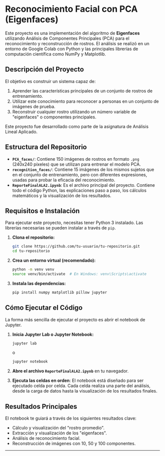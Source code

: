 # Reconocimiento Facial con PCA (Eigenfaces)

Este proyecto es una implementación del algoritmo de **Eigenfaces** utilizando Análisis de Componentes Principales (PCA) para el reconocimiento y reconstrucción de rostros. El análisis se realizó en un entorno de Google Colab con Python y las principales librerías de computación científica como NumPy y Matplotlib.

## Descripción del Proyecto

El objetivo es construir un sistema capaz de:
1.  Aprender las características principales de un conjunto de rostros de entrenamiento.
2.  Utilizar este conocimiento para reconocer a personas en un conjunto de imágenes de prueba.
3.  Reconstruir cualquier rostro utilizando un número variable de "eigenfaces" o componentes principales.

Este proyecto fue desarrollado como parte de la asignatura de Análisis Lineal Aplicado.

## Estructura del Repositorio
-   **`PCA_faces/`**: Contiene 150 imágenes de rostros en formato `.png` (240x240 píxeles) que se utilizan para entrenar el modelo PCA.
-   **`recognition_faces/`**: Contiene 15 imágenes de los mismos sujetos que en el conjunto de entrenamiento, pero con diferentes expresiones, usadas para probar la eficacia del reconocimiento.
-   **`ReporteFinalALA2.ipynb`**: Es el archivo principal del proyecto. Contiene todo el código Python, las explicaciones paso a paso, los cálculos matemáticos y la visualización de los resultados.

## Requisitos e Instalación

Para ejecutar este proyecto, necesitas tener Python 3 instalado. Las librerías necesarias se pueden instalar a través de `pip`.

1.  **Clona el repositorio:**
    ```bash
    git clone https://github.com/tu-usuario/tu-repositorio.git
    cd tu-repositorio
    ```

2.  **Crea un entorno virtual (recomendado):**
    ```bash
    python -m venv venv
    source venv/bin/activate  # En Windows: venv\Scripts\activate
    ```

3.  **Instala las dependencias:**
    ```bash
    pip install numpy matplotlib pillow jupyter
    ```

## Cómo Ejecutar el Código

La forma más sencilla de ejecutar el proyecto es abrir el notebook de Jupyter.

1.  **Inicia Jupyter Lab o Jupyter Notebook:**
    ```bash
    jupyter lab
    ```
    o
    ```bash
    jupyter notebook
    ```

2.  **Abre el archivo `ReporteFinalALA2.ipynb`** en tu navegador.

3.  **Ejecuta las celdas en orden**: El notebook está diseñado para ser ejecutado celda por celda. Cada celda realiza una parte del análisis, desde la carga de datos hasta la visualización de los resultados finales.

## Resultados Principales

El notebook te guiará a través de los siguientes resultados clave:
-   Cálculo y visualización del "rostro promedio".
-   Extracción y visualización de los "eigenfaces".
-   Análisis de reconocimiento facial.
-   Reconstrucción de imágenes con 10, 50 y 100 componentes.

---
